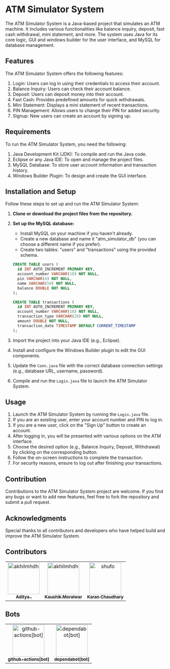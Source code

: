 # ATM Simulator System

The ATM Simulator System is a Java-based project that simulates an ATM machine. It includes various functionalities like balance inquiry, deposit, fast cash withdrawal, mini statement, and more. The system uses Java for its core logic, GUI and windows builder for the user interface, and MySQL for database management.

## Features

The ATM Simulator System offers the following features:

1. Login: Users can log in using their credentials to access their account.
2. Balance Inquiry: Users can check their account balance.
3. Deposit: Users can deposit money into their account.
4. Fast Cash: Provides predefined amounts for quick withdrawals.
5. Mini Statement: Displays a mini statement of recent transactions.
6. PIN Management: Allows users to change their PIN for added security.
7. Signup: New users can create an account by signing up.

## Requirements

To run the ATM Simulator System, you need the following:

1. Java Development Kit (JDK): To compile and run the Java code.
2. Eclipse or any Java IDE: To open and manage the project files.
3. MySQL Database: To store user account information and transaction history.
4. Windows Builder Plugin: To design and create the GUI interface.

## Installation and Setup

Follow these steps to set up and run the ATM Simulator System:

1. **Clone or download the project files from the repository.**

2. **Set up the MySQL database:**
   - Install MySQL on your machine if you haven't already.
   - Create a new database and name it "atm_simulator_db" (you can choose a different name if you prefer).
   - Create two tables: "users" and "transactions" using the provided schema.

   ```sql
   CREATE TABLE users (
     id INT AUTO_INCREMENT PRIMARY KEY,
     account_number VARCHAR(10) NOT NULL,
     pin VARCHAR(4) NOT NULL,
     name VARCHAR(50) NOT NULL,
     balance DOUBLE NOT NULL
   );

   CREATE TABLE transactions (
     id INT AUTO_INCREMENT PRIMARY KEY,
     account_number VARCHAR(10) NOT NULL,
     transaction_type VARCHAR(20) NOT NULL,
     amount DOUBLE NOT NULL,
     transaction_date TIMESTAMP DEFAULT CURRENT_TIMESTAMP
   );
3. Import the project into your Java IDE (e.g., Eclipse).
4. Install and configure the Windows Builder plugin to edit the GUI components.
5. Update the `Conn.java` file with the correct database connection settings (e.g., database URL, username, password).
6. Compile and run the `Login.java` file to launch the ATM Simulator System.

## Usage

1. Launch the ATM Simulator System by running the `Login.java` file.
2. If you are an existing user, enter your account number and PIN to log in.
3. If you are a new user, click on the "Sign Up" button to create an account.
4. After logging in, you will be presented with various options on the ATM interface.
5. Choose the desired option (e.g., Balance Inquiry, Deposit, Withdrawal) by clicking on the corresponding button.
6. Follow the on-screen instructions to complete the transaction.
7. For security reasons, ensure to log out after finishing your transactions.

## Contribution

Contributions to the ATM Simulator System project are welcome. If you find any bugs or want to add new features, feel free to fork the repository and submit a pull request.


## Acknowledgments

Special thanks to all contributors and developers who have helped build and improve the ATM Simulator System.

## Contributors

<!-- readme: contributors -start -->
<table>
<tr>
    <td align="center">
        <a href="https://github.com/Adityasinghsiddhartha">
            <img src="https://avatars.githubusercontent.com/u/106505506?v=4" width="100;" alt="akhilmhdh"/>
            <br />
            <sub><b>Aditya .</b></sub>
        </a>
    </td>
    <td align="center">
        <a href="https://github.com/kaushik0703">
            <img src="https://avatars.githubusercontent.com/u/106008167?v=4" width="100;" alt="akhilmhdh"/>
            <br />
            <sub><b>Kaushik Moralwar</b></sub>
        </a>
    </td>
     <td align="center">
        <a href="https://github.com/Karanchaudhary350">
            <img src="https://avatars.githubusercontent.com/u/78443850?v=4" width="100;" alt="shufo"/>
            <br />
            <sub><b>Karan Chaudhary</b></sub>
        </a>
    </td></tr>
</table>
<!-- readme: contributors -end -->

## Bots

<!-- readme: bots -start -->
<table>
<tr>
    <td align="center">
        <a href="https://github.com/github-actions[bot]">
            <img src="https://avatars.githubusercontent.com/in/15368?v=4" width="100;" alt="github-actions[bot]"/>
            <br />
            <sub><b>github-actions[bot]</b></sub>
        </a>
    </td>
    <td align="center">
        <a href="https://github.com/dependabot[bot]">
            <img src="https://avatars.githubusercontent.com/in/29110?v=4" width="100;" alt="dependabot[bot]"/>
            <br />
            <sub><b>dependabot[bot]</b></sub>
        </a>
    </td></tr>
</table>
<!-- readme: bots -end ->
